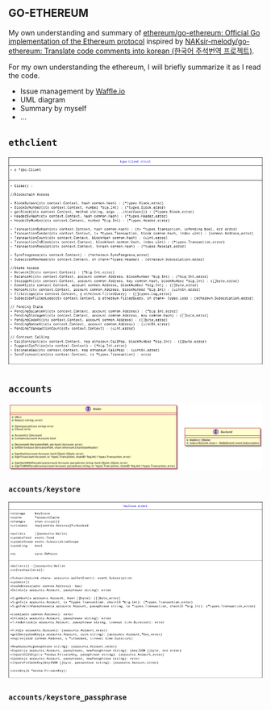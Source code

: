## GO-ETHEREUM

My own understanding and summary of [ethereum/go-ethereum: Official Go implementation of the Ethereum protocol](https://github.com/ethereum/go-ethereum) inspired by [NAKsir-melody/go-ethereum: Translate code comments into korean (한국어 주석번역 프로젝트)](https://github.com/NAKsir-melody/go-ethereum).

For my own understanding the ethereum, I will briefly summarize it as I read the code.

- Issue management by [Waffle.io](https://waffle.io/tkhwang/tkhwang-go-ethereum)
- UML diagram
- Summary by myself
- ...

## `ethclient`

![ethclient](./ethclient/ethclient.go.png)

## `accounts`

![accounts.go](./accounts/accounts.png)

### `accounts/keystore`

![keystore.go](./accounts/keystore/keystore.png)

### `accounts/keystore_passphrase`
